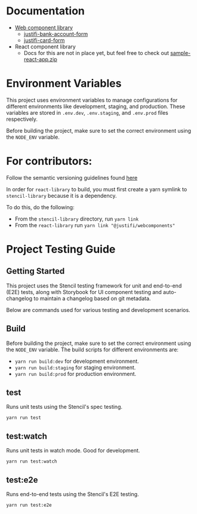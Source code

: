 # Documentation

- [Web component library](https://github.com/justifi-tech/web-component-library/tree/main/stencil-library)
  - [justifi-bank-account-form](https://github.com/justifi-tech/web-component-library/tree/main/stencil-library/src/components/bank-account-form#justifi-bank-account-form)
  - [justifi-card-form](https://github.com/justifi-tech/web-component-library/tree/main/stencil-library/src/components/card-form#justifi-card-form)
- React component library
  - Docs for this are not in place yet, but feel free to check out [sample-react-app.zip](https://github.com/justifi-tech/web-component-library/files/11125233/sample-react-app.zip)

# Environment Variables

This project uses environment variables to manage configurations for different environments like development, staging, and production. These variables are stored in `.env.dev`, `.env.staging`, and `.env.prod` files respectively.

Before building the project, make sure to set the correct environment using the `NODE_ENV` variable.

# For contributors:

Follow the semantic versioning guidelines found [here](https://semver.org/)

In order for `react-library` to build, you must first create a yarn symlink to `stencil-library` because it is a dependency.

To do this, do the following:

- From the `stencil-library` directory, run `yarn link`
- From the `react-library` run `yarn link "@justifi/webcomponents"`

# Project Testing Guide

## Getting Started

This project uses the Stencil testing framework for unit and end-to-end (E2E) tests, along with Storybook for UI component testing and auto-changelog to maintain a changelog based on git metadata.

Below are commands used for various testing and development scenarios.

## Build

Before building the project, make sure to set the correct environment using the `NODE_ENV` variable. The build scripts for different environments are:

- `yarn run build:dev` for development environment.
- `yarn run build:staging` for staging environment.
- `yarn run build:prod` for production environment.

## test

Runs unit tests using the Stencil's spec testing.

`yarn run test`

## test:watch

Runs unit tests in watch mode. Good for development.

`yarn run test:watch`

## test:e2e

Runs end-to-end tests using the Stencil's E2E testing.

`yarn run test:e2e`
